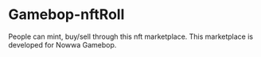 # Gamebop-nftRoll
People can mint, buy/sell through this nft marketplace. This marketplace is developed for Nowwa Gamebop.
